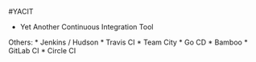 #YACIT

* Yet Another Continuous Integration Tool <!-- .element: class="fragment" -->

<p> <!-- .element: class="fragment" -->
Others:             <!-- .element: class="fragment" -->
* Jenkins / Hudson  <!-- .element: class="fragment" -->
* Travis CI         <!-- .element: class="fragment" -->
* Team City         <!-- .element: class="fragment" -->
* Go CD             <!-- .element: class="fragment" -->
* Bamboo            <!-- .element: class="fragment" -->
* GitLab CI         <!-- .element: class="fragment" -->
* Circle CI         <!-- .element: class="fragment" -->
</p>





